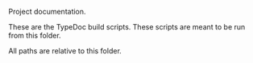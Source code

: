 Project documentation.

These are the TypeDoc build scripts. These scripts are meant to be run
from this folder.

All paths are relative to this folder.
